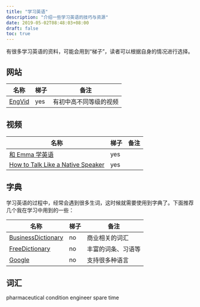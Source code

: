 ```yaml
---
title: "学习英语"
description: "介绍一些学习英语的技巧与资源"
date: 2019-05-02T08:48:03+08:00
draft: false
toc: true
---
```


有很多学习英语的资料，可能会用到“梯子”，读者可以根据自身的情况进行选择。

## 网站

|名称|梯子|备注|
|---|---|---|
|[EngVid](https://www.engvid.com)|yes| 有初中高不同等级的视频 |

## 视频

|名称|梯子|备注|
|---|---|---|
|[和 Emma 学英语](https://www.youtube.com/channel/UCVBErcpqaokOf4fI5j73K_w)|yes||
|[How to Talk Like a Native Speaker](https://www.youtube.com/watch?v=Ti_gFEe1XNY)|yes||

## 字典

学习英语的过程中，经常会遇到很多生词，这时候就需要使用到字典了。下面推荐几个我在学习中用到的一些：

|名称|梯子|备注|
|---|---|---|
|[BusinessDictionary](http://www.businessdictionary.com/)|no|商业相关的词汇|
|[FreeDictionary](https://www.thefreedictionary.com/)| no | 丰富的词条、习语等|
|[Google](https://translate.google.cn/)|no|支持很多种语言|

## 词汇

pharmaceutical
condition engineer
spare time